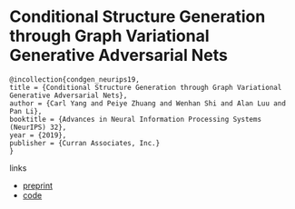 # Conditional Structure Generation through Graph Variational Generative Adversarial Nets

```
@incollection{condgen_neurips19,
title = {Conditional Structure Generation through Graph Variational Generative Adversarial Nets},
author = {Carl Yang and Peiye Zhuang and Wenhan Shi and Alan Luu and Pan Li},
booktitle = {Advances in Neural Information Processing Systems (NeurIPS) 32},
year = {2019},
publisher = {Curran Associates, Inc.}
}
```

links
- [preprint](http://jiyang3.web.engr.illinois.edu/files/condgen.pdf)
- [code](https://github.com/KelestZ/CondGen)

